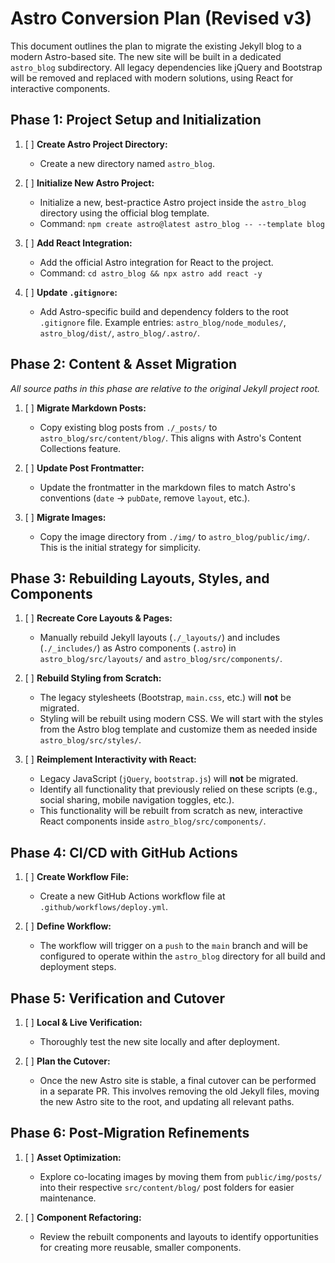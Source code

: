 # Astro Conversion Plan (Revised v3)

This document outlines the plan to migrate the existing Jekyll blog to a modern Astro-based site. The new site will be built in a dedicated `astro_blog` subdirectory. All legacy dependencies like jQuery and Bootstrap will be removed and replaced with modern solutions, using React for interactive components.

## Phase 1: Project Setup and Initialization

1.  [ ] **Create Astro Project Directory:**
    *   Create a new directory named `astro_blog`.

2.  [ ] **Initialize New Astro Project:**
    *   Initialize a new, best-practice Astro project inside the `astro_blog` directory using the official blog template.
    *   Command: `npm create astro@latest astro_blog -- --template blog`

3.  [ ] **Add React Integration:**
    *   Add the official Astro integration for React to the project.
    *   Command: `cd astro_blog && npx astro add react -y`

4.  [ ] **Update `.gitignore`:**
    *   Add Astro-specific build and dependency folders to the root `.gitignore` file. Example entries: `astro_blog/node_modules/`, `astro_blog/dist/`, `astro_blog/.astro/`.

## Phase 2: Content & Asset Migration

*All source paths in this phase are relative to the original Jekyll project root.*

1.  [ ] **Migrate Markdown Posts:**
    *   Copy existing blog posts from `./_posts/` to `astro_blog/src/content/blog/`. This aligns with Astro's Content Collections feature.

2.  [ ] **Update Post Frontmatter:**
    *   Update the frontmatter in the markdown files to match Astro's conventions (`date` -> `pubDate`, remove `layout`, etc.).

3.  [ ] **Migrate Images:**
    *   Copy the image directory from `./img/` to `astro_blog/public/img/`. This is the initial strategy for simplicity.

## Phase 3: Rebuilding Layouts, Styles, and Components

1.  [ ] **Recreate Core Layouts & Pages:**
    *   Manually rebuild Jekyll layouts (`./_layouts/`) and includes (`./_includes/`) as Astro components (`.astro`) in `astro_blog/src/layouts/` and `astro_blog/src/components/`.

2.  [ ] **Rebuild Styling from Scratch:**
    *   The legacy stylesheets (Bootstrap, `main.css`, etc.) will **not** be migrated.
    *   Styling will be rebuilt using modern CSS. We will start with the styles from the Astro blog template and customize them as needed inside `astro_blog/src/styles/`.

3.  [ ] **Reimplement Interactivity with React:**
    *   Legacy JavaScript (`jQuery`, `bootstrap.js`) will **not** be migrated.
    *   Identify all functionality that previously relied on these scripts (e.g., social sharing, mobile navigation toggles, etc.).
    *   This functionality will be rebuilt from scratch as new, interactive React components inside `astro_blog/src/components/`.

## Phase 4: CI/CD with GitHub Actions

1.  [ ] **Create Workflow File:**
    *   Create a new GitHub Actions workflow file at `.github/workflows/deploy.yml`.

2.  [ ] **Define Workflow:**
    *   The workflow will trigger on a `push` to the `main` branch and will be configured to operate within the `astro_blog` directory for all build and deployment steps.

## Phase 5: Verification and Cutover

1.  [ ] **Local & Live Verification:**
    *   Thoroughly test the new site locally and after deployment.

2.  [ ] **Plan the Cutover:**
    *   Once the new Astro site is stable, a final cutover can be performed in a separate PR. This involves removing the old Jekyll files, moving the new Astro site to the root, and updating all relevant paths.

## Phase 6: Post-Migration Refinements

1.  [ ] **Asset Optimization:**
    *   Explore co-locating images by moving them from `public/img/posts/` into their respective `src/content/blog/` post folders for easier maintenance.

2.  [ ] **Component Refactoring:**
    *   Review the rebuilt components and layouts to identify opportunities for creating more reusable, smaller components.
